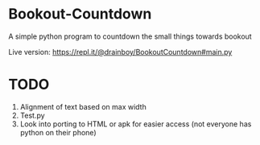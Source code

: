 # Bookout-Countdown
A simple python program to countdown the small things towards bookout

Live version: https://repl.it/@drainboy/BookoutCountdown#main.py

# TODO
1. Alignment of text based on max width
2. Test.py
3. Look into porting to HTML or apk for easier access (not everyone has python on their phone)

